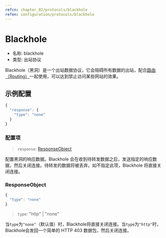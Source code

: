 ```yaml
---
refcn: chapter_02/protocols/blackhole
refen: configuration/protocols/blackhole
---
```


# Blackhole

* 名称: blackhole
* 类型: 出站协议

Blackhole（黑洞）是一个出站数据协议，它会阻碍所有数据的出站，配合[路由（Routing）](../03_routing.md)一起使用，可以达到禁止访问某些网站的效果。

## 示例配置

```javascript
{
  "response": {
    "type": "none"
  }
}
```

### 配置项

> `response`: [ResponseObject](#responseobject)

配置黑洞的响应数据。Blackhole 会在收到待转发数据之后，发送指定的响应数据，然后关闭连接。待转发的数据将被丢弃。如不指定此项，Blackhole 将直接关闭连接。

### ResponseObject

```javascript
{
  "type": "none"
}
```

> `type`: "http" | "none"

当`type`为`"none"`（默认值）时，Blackhole将直接关闭连接。当`type`为`"http"`时，Blackhole会发回一个简单的 HTTP 403 数据包，然后关闭连接。
